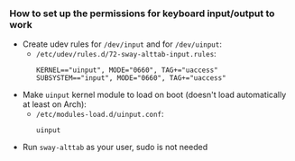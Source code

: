 ###  How to set up the permissions for keyboard input/output to work

- Create udev rules for `/dev/input` and for `/dev/uinput`:
    -  `/etc/udev/rules.d/72-sway-alttab-input.rules`:
        ```
        KERNEL=="uinput", MODE="0660", TAG+="uaccess"
        SUBSYSTEM=="input", MODE="0660", TAG+="uaccess"
        ```
- Make `uinput` kernel module to load on boot (doesn't load automatically at least on Arch):
    - `/etc/modules-load.d/uinput.conf`:
        ```
        uinput
        ```
- Run `sway-alttab` as your user, sudo is not needed
